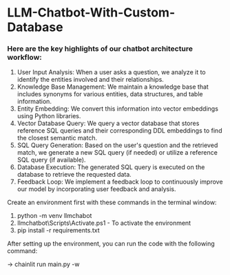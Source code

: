 # LLM-Chatbot-With-Custom-Database

### Here are the key highlights of our chatbot architecture workflow:


1.	User Input Analysis: When a user asks a question, we analyze it to identify the entities involved and their relationships.
2.	Knowledge Base Management: We maintain a knowledge base that includes synonyms for various entities, data structures, and table information.
3.	Entity Embedding: We convert this information into vector embeddings using Python libraries.
4.	Vector Database Query: We query a vector database that stores reference SQL queries and their corresponding DDL embeddings to find the closest semantic match.
5.	SQL Query Generation: Based on the user's question and the retrieved match, we generate a new SQL query (if needed) or utilize a reference SQL query (if available).
6.	Database Execution: The generated SQL query is executed on the database to retrieve the requested data.
7.	Feedback Loop: We implement a feedback loop to continuously improve our model by incorporating user feedback and analysis.


Create an environment first with these commands in the terminal window:

1. python -m venv llmchabot
2. llmchatbot\Scripts\Activate.ps1 - To activate the environment
3. pip install -r requirements.txt


After setting up the environment, you can run the code with the following command:

-> chainlit run main.py -w
